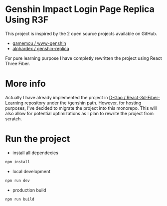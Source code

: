 # Genshin Impact Login Page Replica Using R3F

This project is inspired by the 2 open source projects available on GitHub.

- [gamemcu / www-genshin](https://github.com/gamemcu/www-genshin)
- [alphardex / genshin-replica](https://github.com/alphardex/genshin-replica)

For pure learning purpose I have completly rewritten the project using React Three Fiber.

# More info

Actually I have already implemented the project in [D-Gao / React-3d-Fiber-Learning](https://github.com/D-Gao/React-3d-Fiber-Learning) repository under the /genshin path. However, for hosting purposes, I've decided to migrate the project into this monorepo. This will also allow for potential optimizations as I plan to rewrite the project from scratch.

# Run the project

- install all dependecies

```sh
npm install
```

- local development

```sh
npm run dev
```

- production build

```sh
npm run build
```
